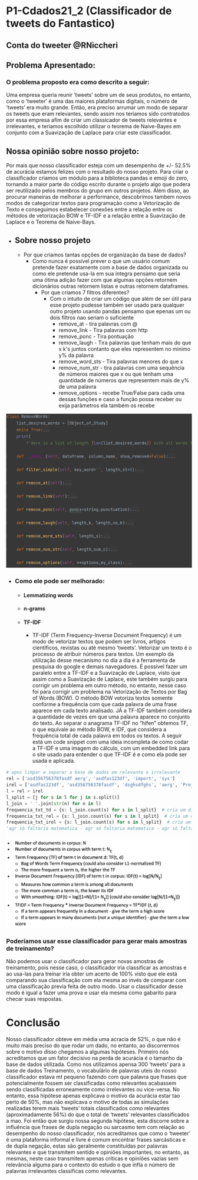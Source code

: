 # P1-Cdados21_2 (Classificador de tweets do Fantastico)
## Conta do tweeter @RNiccheri

## Problema Apresentado:
### O problema proposto era como descrito a seguir:
Uma empresa queria reunir ‘tweets’ sobre um de seus produtos, no entanto, como o ‘tweeter’ é uma das maiores plataformas digitais, o número de ‘tweets’ era muito grande. Então, era preciso arrumar um modo de separar os tweets que eram relevantes, sendo assim nos teriamos sido contratodos por essa empresa afim de criar um classicador de tweets relevantes e irrelevantes, e teriamos escolhido utilizar o teorema de Naive-Bayes em conjunto com a Suavização de Laplace para criar este classificador. 

## Nossa opinião sobre nosso projeto:
Por mais que nosso classificador esteja com um desempenho de +/- 52.5% de acurácia estamos felizes com o resultado do nosso projeto. Para criar o classificador criamos um módulo para a biblioteca pandas e emoji do zero, tornando a maior parte do código escrito durante o projeto algo que podera ser reutilizado pelos membros do grupo em outros projetos. Além disso, ao procurar maneiras de melhorar a performance, descobrimos tambem novos modos de categorizar textos para programação como a Vetorização de Texto e conseguimos estabelecer conexões entre a relação entre os métodos de vetorização BOW e TF-IDF e a relação entre a Suavização de Laplace e o Teorema de Naive-Bays.

- ## Sobre nosso projeto
     - Por que criamos tantas opções de organização da base de dados?
       - Como nunca é possível prever o que um usuário comum pretende fazer exatamente com a base de dados organizada ou como ele pretende usa-la em sua íntegra pensamo que seria uma ótima adição fazer com que algumas opções retornem dicionários outras retornem listas e outras retornem dataframes.
         - Por que criamos 7 filtros diferentes?
           - Com o intuito de criar um código que além de ser útil para esse projeto pudesse também ser usado para qualquer outro projeto usando pandas pensamo que epenas um ou dois filtros nao seriam o suficiente
             - remove_at - tira palavras com @
             - remove_link - Tira palavras com http
             - remove_ponc - Tira pontuação
             - remove_laugh - Tira palavras que tenham mais do que x k's juntos contanto que eles representem no mínimo y% da palavra
             - remove_word_sts - Tira palavras menores do que x
             - remove_num_str - tira palavras com uma sequência de números maiores que x ou que tenham uma quantidade de números que representem mais de y% de uma palavra
             - remove_options - recebe True/False para cada uma dessas funções e caso a função possa receber ou exija parâmetros ela também os recebe
<p align="center">
  <img src="https://github.com/RafaelNiccheri/gfjh/blob/main/Captura%20de%20tela%202021-09-16%20220519.png">
</p>

- ### Como ele pode ser melhorado:
  - #### Lemmatizing words
  - #### n-grams
  - #### TF-IDF
    - TF-IDF (Term Frequency-Inverse Document Frequency) é um modo de vetorizar textos que podem ser livros, artigos científicos, revistas ou até mesmo ‘tweets’. Vetorizar um texto é o processo de atribuir números para textos. Um exemplo da utilização desse mecanismo no dia a dia é a ferramenta de pesquisa do google e demais navegadores. É possível fazer um paralelo entre a TF-IDF e a Suavização de Laplace, visto que assim como a Suavização de Laplace, este também surgiu para corrigir um problema em outro método, no entanto, nesse caso foi para corrigir um problema na Vetorização de Textos por Bag of Words (BOW). O método BOW vetoriza textos somente conforme a frequência com que cada palavra de uma frase aparece em cada texto analisado. JÁ a TF-IDF também considera a quantidade de vezes em que uma palavra aparece no conjunto do texto. Ao separar o anagrama TF-IDF no “hífen” obtemos TF, o que equivale ao método BOW, e IDF, que considera a frequência total de cada palavra em todos os textos. A seguir está um code snippet com uma ideia incompleta de como codar a TF-IDF e uma imagem do cálculo, com um embedded link para o site usado para entender o que TF-IDF é e como ela pode ser usada e aplicada.
````python
# apos limpar e separar a base de dados em relevante e irrelevante
rel = ['asd356756378fasdf aerg', 'asdfas123df', 'import', 'sys']
irel = ['asdfas123df', 'asd356756378fasdf', 'dsghsdfghs', 'aerg', 'Projetos']
l = rel + irel
l_split = [j for s in l for j in s.split()]
l_join = ' '.join(str(n) for n in l)
frequencia_txt_td = {s: l_join.count(s) for s in l_split}  # cria um dicionario com todas as palavras e suas frquencias no texto inteiro
frequencia_txt_rel = {s: l_join.count(s) for s in l_split}  # cria um dicionario com todas as palavras e suas frquencias no texto rel
frequencia_txt_irel = {s: l_join.count(s) for s in l_split}  # cria um dicionario com todas as palavras e suas frquencias no texto irel
'agr só faltaria matematica - agr só faltaria matematica - agr só faltaria matematica - agr só faltaria matematica'
````
<p align="center">
 <a href="https://towardsdatascience.com/getting-started-with-text-vectorization-2f2efbec6685" >
 <img src="https://raw.githubusercontent.com/RafaelNiccheri/gfjh/main/zdfsg.png?token=AO7T4BXDFZ4FLHVJP4LBPG3BKOHWQ">
  </a>
</p>

### Poderíamos usar esse classificador para gerar mais amostras de treinamento?
Não podemos usar o classificador para gerar novas amostras de treinamento, pois nesse caso, o classificador iria classificar as amostras e ao usa-las para treinar iria obter um acerto de 100% visto que ele está comparando sua classificação com ela mesma ao invés de comparar com uma classificação previa feita de outro modo. Usar o classificador desse modo é igual a fazer uma prova e usar ela mesma como gabarito para checar suas respostas.

# Conclusão
Nosso classificador obteve em média uma acracia de 52%, o que não é muito mais preciso do que rodar um dado, no entanto, ao discorrermos sobre o motivo disso chegamos a algumas hipóteses. Primeiro nós acreditamos que um fator decisivo na perda de acurácia é o tamanho da base de dados utilizada. Como nos utilizamos apensa 300 ‘tweets’ para a base de dados Treinamento, o vocabulário de palavras uteis do nosso classificador estava mt pequeno fazendo com que palavra que frases que potencialmente fossem ser classificadas como relevantes acabassem sendo classificadas erroneamente como irrelevantes ou vice-versa. No entanto, essa hipótese apenas explicava o motivo da acurácia estar tao perto de 50%, mas não explicava o motivo de todas as simulações realizadas terem mais ‘tweets’ totais classificados como relevantes (aproximadamente 56%) do que o total de ‘tweets’ relevantes classificados a mao. Foi então que surgiu nossa segunda hipótese, esta discorre sobre a influência que frases de dupla negação ou sarcasmo tem com relação ao desempenho do nosso classificador, nós acreditamos que como o ‘tweeter’ é uma plataforma informal e livre é comum encontrar frases sarcásticas e de dupla negação, estas são geralmente constituídas por palavras relevantes e que transmitem sentido e opiniões importantes, no entanto, as mesmas, neste caso transmitem apenas criticas e opiniões vazias sem relevância alguma para o contexto do estudo o que infla o número de palavras irrelevantes classificas como relevantes.

